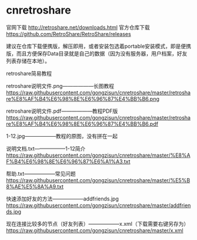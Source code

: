 # cnretroshare
官网下载
http://retroshare.net/downloads.html
官方仓库下载
https://github.com/RetroShare/RetroShare/releases

建议在仓库下载便携版，解压即用，或者安装包选着portable安装模式，即是便携版，而且方便保存Data目录就是自己的数据（因为没有服务器，用户档案，好友列表存储在本地）。



retroshare简易教程

retroshare说明文件.png——————长图教程
https://raw.githubusercontent.com/gongzisun/cnretroshare/master/retroshare%E8%AF%B4%E6%98%8E%E6%96%87%E4%BB%B6.png

retroshare说明文件.pdf——————教程PDF版
https://raw.githubusercontent.com/gongzisun/cnretroshare/master/retroshare%E8%AF%B4%E6%98%8E%E6%96%87%E4%BB%B6.pdf

1-12.jpg——————教程的原图，没有拼在一起





说明文档.txt——————1-12简介
https://raw.githubusercontent.com/gongzisun/cnretroshare/master/%E8%AF%B4%E6%98%8E%E6%96%87%E6%A1%A3.txt

帮助.txt——————常见问题
https://raw.githubusercontent.com/gongzisun/cnretroshare/master/%E5%B8%AE%E5%8A%A9.txt


快速添加好友的方法——————addfriends.jpg
https://raw.githubusercontent.com/gongzisun/cnretroshare/master/addfriends.jpg

现在连接比较多的节点（好友列表）——————x.xml（下载需要右键另存为）
https://raw.githubusercontent.com/gongzisun/cnretroshare/master/x.xml

